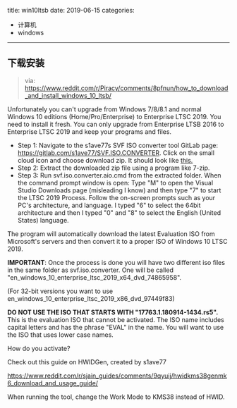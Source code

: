 title: win10ltsb
date: 2019-06-15
categories:
- 计算机
- windows




---



## 下载安装

> via: <https://www.reddit.com/r/Piracy/comments/8pfnun/how_to_download_and_install_windows_10_ltsb/>

Unfortunately you can't upgrade from Windows 7/8/8.1 and normal Windows 10 editions (Home/Pro/Enterprise) to Enterprise LTSC 2019. You need to install it fresh. You can only upgrade from Enterprise LTSB 2016 to Enterprise LTSC 2019 and keep your programs and files.

- Step 1: Navigate to the s1ave77s SVF ISO converter tool GitLab page: <https://gitlab.com/s1ave77/SVF.ISO.CONVERTER>. Click on the small cloud icon and choose download zip. It should look like [this.](https://i.imgur.com/8DvE9yw.jpg)
- Step 2: Extract the downloaded zip file using a program like 7-zip.
- Step 3: Run svf.iso.converter.aio.cmd from the extracted folder. When the command prompt window is open: Type "M" to open the Visual Studio Downloads page (misleading I know) and then type "7" to start the LTSC 2019 Process. Follow the on-screen prompts such as your PC's architecture, and language. I typed "6" to select the 64bit architecture and then I typed "0" and "8" to select the English (United States) language.

The program will automatically download the latest Evaluation ISO from Microsoft's servers and then convert it to a proper ISO of Windows 10 LTSC 2019.

**IMPORTANT**: Once the process is done you will have two different iso files in the same folder as svf.iso.converter. One will be called "en_windows_10_enterprise_ltsc_2019_x64_dvd_74865958".

(For 32-bit versions you want to use en_windows_10_enterprise_ltsc_2019_x86_dvd_97449f83)

**DO NOT USE THE ISO THAT STARTS WITH "17763.1.180914-1434.rs5".** This is the evaluation ISO that cannot be activated. The ISO name includes capital letters and has the phrase "EVAL" in the name. You will want to use the ISO that uses lower case names.



How do you activate?

Check out this guide on HWIDGen, created by s1ave77

<https://www.reddit.com/r/sjain_guides/comments/9qyuij/hwidkms38genmk6_download_and_usage_guide/>

When running the tool, change the Work Mode to KMS38 instead of HWID.